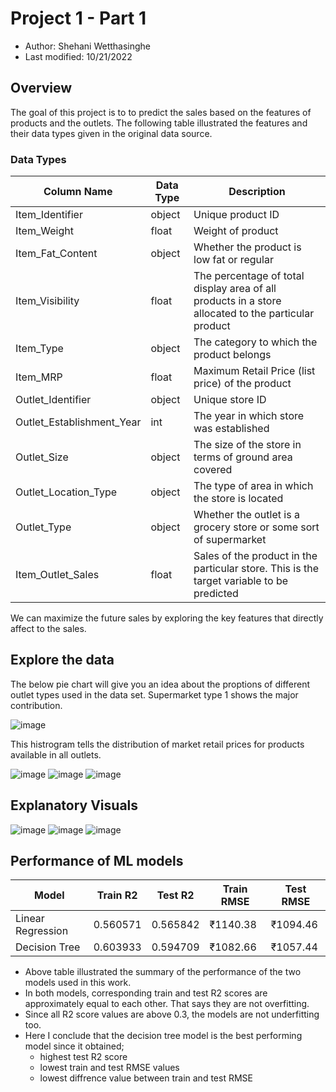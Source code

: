 # Project 1 - Part 1
- Author: Shehani Wetthasinghe
- Last modified: 10/21/2022

## Overview
The goal of this project is to to predict the sales based on the features of products and the outlets. The following table illustrated the features and their data types given in the original data source.

### Data Types
| Column Name               | Data Type      | Description                                                                                           |
| -------------             | -------------  |-------------------------------------------------------------------------------------------------------|
| Item_Identifier           | object         | Unique product ID                                                                                     | 
| Item_Weight               | float          | Weight of product                                                                                     |
| Item_Fat_Content          | object         | Whether the product is low fat or regular                                                             |  
| Item_Visibility           | float          | The percentage of total display area of all products in a store allocated to the particular product   |
| Item_Type                 | object         | The category to which the product belongs                                                             |
| Item_MRP                  | float          | Maximum Retail Price (list price) of the product                                                      |
| Outlet_Identifier         | object         | Unique store ID                                                                                       | 
| Outlet_Establishment_Year | int            | The year in which store was established                                                               |
| Outlet_Size               | object         | The size of the store in terms of ground area covered                                                 |
| Outlet_Location_Type      | object         | The type of area in which the store is located                                                        |
| Outlet_Type               | object         | Whether the outlet is a grocery store or some sort of supermarket                                     |
| Item_Outlet_Sales         | float          | Sales of the product in the particular store. This is the target variable to be predicted             |

We can maximize the future sales by exploring the key features that directly affect to the sales.

## Explore the data
The below pie chart will give you an idea about the proptions of different outlet types used in the data set. Supermarket type 1 shows the major contribution.

![image](https://user-images.githubusercontent.com/50593017/194176046-46d7a187-0ec4-41cb-a2bc-a9a31eb5e238.png)

This histrogram tells the distribution of market retail prices for products available in all outlets. 

![image](https://user-images.githubusercontent.com/50593017/194176065-a71e04d2-6ccb-40d7-b88c-8904c01e15e7.png)
![image](https://user-images.githubusercontent.com/50593017/194176077-23bf57be-ee91-45e8-b351-73aec1633ddd.png)
![image](https://user-images.githubusercontent.com/50593017/194176127-48c02af3-5ff2-4e7f-ba3f-b32e1b455ca7.png)

## Explanatory Visuals
![image](https://user-images.githubusercontent.com/50593017/194176181-b80af4dc-5587-436b-ae13-91237bc8390d.png)
![image](https://user-images.githubusercontent.com/50593017/194176205-e1ac7dfd-5275-4872-9af7-6b2e443423a5.png)
![image](https://user-images.githubusercontent.com/50593017/194176232-0f6571e6-9c11-49a9-b8d0-2bb33f37ee70.png)

## Performance of ML models 
|Model|Train R2|Test R2|Train RMSE|Test RMSE|
|---|---|---|---|---|
|Linear Regression|0\.560571|0\.565842|₹1140\.38|₹1094\.46|
|Decision Tree    |0\.603933|0\.594709|₹1082\.66|₹1057\.44|

- Above table illustrated the summary of the performance of the two models used in this work.
- In both models, corresponding train and test R2 scores are approximately equal to each other. That says they are not overfitting.
- Since all R2 score values are above 0.3, the models are not underfitting too.
- Here I conclude that the decision tree model is the best performing model since it obtained;
    - highest test R2 score
    - lowest train and test RMSE values
    - lowest diffrence value between train and test RMSE

